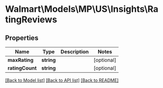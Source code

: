# Walmart\Models\MP\US\Insights\RatingReviews

## Properties

Name | Type | Description | Notes
------------ | ------------- | ------------- | -------------
**maxRating** | **string** |  | [optional]
**ratingCount** | **string** |  | [optional]


[[Back to Model list]](./) [[Back to API list]](../../../../../README.md#supported-apis) [[Back to README]](../../../../../README.md)
